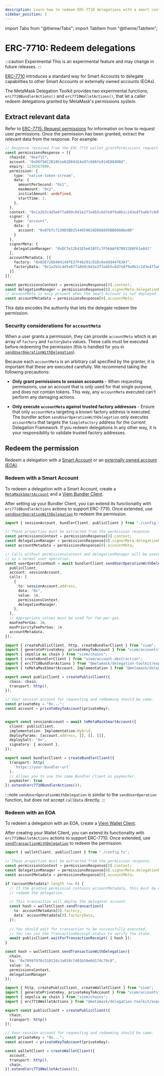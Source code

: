```yaml
---
description: Learn how to redeem ERC-7710 delegations with a smart contract account or an externally owned account (EOA).
sidebar_position: 3
---
```


import Tabs from "@theme/Tabs";
import TabItem from "@theme/TabItem";

# ERC-7710: Redeem delegations

:::caution Experimental
This is an experimental feature and may change in future releases.
:::

[ERC-7710](https://eip.tools/eip/7710) introduces a standard way for Smart Accounts to delegate capabilities to other
Smart Accounts or externally owned accounts (EOAs).

The MetaMask Delegation Toolkit provides two experimental functions, `erc7710BundlerActions()` and `erc7710WalletActions()`, that let
a caller redeem delegations granted by MetaMask's permissions system.

## Extract relevant data

Refer to [ERC-7715: Request permissions](erc-7715-request-permissions.md) for information on how to request user permissions.
Once the permission has been granted, extract the relevant data from the response.
For example:

```typescript
// Response received from the ERC-7715 wallet_grantPermissions request.
const permissionsResponse = [{
  chainId: "0xe715",
  account: "0xD6f56C2B10b1e02D841E4a97c60Afe914E884DBd",
  expiry: 1234567890,
  permission: {
    type: "native-token-stream",
    data: {
      amountPerSecond: "0x1",
      maxAmount: "0x2",
      initialAmount: undefined,
      startTime: 2,
    },
  },
  context: "0x1a2b3c4d5e6f7a8b9c0d1e2f3a4b5c6d7e8f9a0b1c2d3e4f5a6b7c8d9e0f1a2b3c4d5e6f7a8b9c0d1e2f3a4b5c6d7e8f9a0b1c2d3e4f5a6b7c8d9e0f1a2b3c4d5e6f7a8b9c0d1e2f3a4b5c6d7e8f9a0b1c2d3e4f5a6b7c8d9e0f1a2b3c4d"
  signer: {
    type: "account",
    data: {
      account: "0x07bfc7230D5BD2544059816D88A895BB000Abe00"
    }
  },
  signerMeta: {
    delegationManager: "0xDC7e12b41E5e61BfCc7F56AAFB7B93288F61e841"
  },
  accountMetadata: [{
    factory: "0x65E726b404149fE37F4b291c81Dc6eddd44763A7",
    factoryData: "0x1a2b3c4d5e6f7a8b9c0d1e2f3a4b5c6d7e8f9a0b1c2d3e4f5a6b7c8d9e0f1a2b3c4d5e6f7a8b9c0d1e2f3a4b5c6d7e8f9a0b1c2d3e4f5a6b7c8d9e0f1a2b3c4d5e6f7a8b9c0d1e2f3a4b5c6d7e8f9a0b1c2d3e4f5a6b7c8d9e0f1a2b"
  }]
}];

const permissionsContext = permissionsResponse[0].context;
const delegationManager = permissionsResponse[0].signerMeta.delegationManager;
// accountMeta is only present when the Smart Account is not deployed.
const accountMetadata = permissionsResponse[0].accountMeta;
```

This data encodes the authority that lets the delegate redeem the permission.

### Security considerations for `accountMeta`

When a user grants a permission, they can provide `accountMeta` which is an array of `factory` and `factoryData` values.
These calls must be executed before redeeming the permission (this is handled for you in [`sendUserOperationWithDelegation`](../reference/api/experimental-actions/bundler-client.md#senduseroperationwithdelegation)).

Because each `accountMeta` is an arbitrary call specified by the granter, it is important that these are executed carefully.
We recommend taking the following precautions:

- **Only grant permissions to session accounts** - When requesting permissions, use an account that is only used for that single purpose, and does not contain tokens.
This way, any `accountMeta` executed can't perform any damaging actions.

- **Only execute `accountMeta` against trusted factory addresses** - Ensure that only `accountMeta` targeting a known factory address is executed.
The bundler action `sendUserOperationWithDelegation` only executes `accountMeta` that targets the `SimpleFactory` address for the current Delegation Framework.
If you redeem delegations in any other way, it is your responsibility to validate trusted factory addresses.

## Redeem the permission

Redeem a delegation with a [Smart Account](#redeem-with-a-smart-account) or an [externally owned account (EOA)](#redeem-with-an-eoa).

### Redeem with a Smart Account

To redeem a delegation with a Smart Account, create a [`MetaMaskSmartAccount`](../how-to/create-smart-account/index.md#create-a-metamasksmartaccount)
and a [Viem Bundler Client](https://viem.sh/account-abstraction/clients/bundler).

After setting up your Bundler Client, you can extend its functionality with `erc7710BundlerActions` actions to support ERC-7710. Once extended, use [`sendUserOperationWithDelegation`](../reference/api/experimental-actions/bundler-client.md#senduseroperationwithdelegation) to redeem the permission.

<Tabs>
<TabItem value="example.ts">

```typescript
import { sessionAccount, bundlerClient, publicClient } from "./config.ts";

// These properties must be extracted from the permission response.
const permissionsContext = permissionsResponse[0].context;
const delegationManager = permissionsResponse[0].signerMeta.delegationManager;
const accountMetadata = permissionsResponse[0].accountMeta;

// Calls without permissionsContext and delegationManager will be executed 
// as a normal user operation.
const userOperationHash = await bundlerClient.sendUserOperationWithDelegation({
  publicClient,
  account: sessionAccount,
  calls: [
    {
      to: sessionAccount.address,
      data: "0x",
      value: 1n,
      permissionsContext,
      delegationManager,
    },
  ],
  // Appropriate values must be used for fee-per-gas. 
  maxFeePerGas: 1n,
  maxPriorityFeePerGas: 1n
  accountMetadata,
});
```
</TabItem>

<TabItem value="config.ts">

```typescript
import { createPublicClient, http, createBundlerClient } from "viem";
import { generatePrivateKey, privateKeyToAccount } from "viem/accounts";
import { sepolia as chain } from "viem/chains";
import { createBundlerClient } from "viem/account-abstraction";
import { erc7710BundlerActions } from "@metamask/delegation-toolkit/experimental";
import { toMetaMaskSmartAccount, Implementation } from "@metamask/delegation-toolkit";

export const publicClient = createPublicClient({
  chain: chain,
  transport: http(),
});

// Your session account for requesting and redeeming should be same.
const privateKey = "0x...";
const account = privateKeyToAccount(privateKey);


export const sessionAccount = await toMetaMaskSmartAccount({
  client: publicClient,
  implementation: Implementation.Hybrid,
  deployParams: [account.address, [], [], []],
  deploySalt: "0x",
  signatory: { account },
});

export const bundlerClient = createBundlerClient({
  transport: http(
    `https://your-bundler-url`
  ),
  // Allows you to use the same Bundler Client as paymaster.
  paymaster: true
}).extend(erc7710BundlerActions());
```
</TabItem>
</Tabs>

:::note
`sendUserOperationWithDelegation` is similar to the `sendUserOperation` function, but does not accept `callData` directly.
:::

### Redeem with an EOA

To redeem a delegation with an EOA, create a [Viem Wallet Client](https://viem.sh/docs/clients/wallet).

After creating your Wallet Client, you can extend its functionality with `erc7710WalletActions` actions to support ERC-7710. Once extended, use [`sendTransactionWithDelegation`](../reference/api/experimental-actions/wallet-client.md#sendtransactionwithdelegation) to redeem the permission.

<Tabs>
<TabItem value="example.ts">

```typescript
import { walletClient, publicClient } from "./config.ts";

// These properties must be extracted from the permission response.
const permissionsContext = permissionsResponse[0].context;
const delegationManager = permissionsResponse[0].signerMeta.delegationManager;
const accountMetadata = permissionsResponse[0].accountMeta;

if (accountMetadata?.length !== 0) {
  // If the granted permission contains accountMetadata, this must be executed before attempting to 
  // redeem the delegation.

  // This transaction will deploy the delegator account.
  const hash = walletClient.sendTransaction({
    to: accountMetadata[0].factory,
    data: accountMetadata[0].factoryData,
  });
  
  // You should wait for transaction to be successfully executed.
  // You can use the TransactionReceipt.status to verify the state.
  await publicClient.waitForTransactionReceipt( { hash });
}

const hash = walletClient.sendTransactionWithDelegation({
  chain,
  to: "0x70997970c51812dc3a010c7d01b50e0d17dc79c8",
  value: 1n,
  permissionsContext,
  delegationManager
});
```
</TabItem>

<TabItem value="config.ts">

```typescript
import { http, createPublicClient, createWalletClient } from "viem";
import { generatePrivateKey, privateKeyToAccount } from "viem/accounts";
import { sepolia as chain } from "viem/chains";
import { erc7710WalletActions } from "@metamask/delegation-toolkit/experimental";

export const publicClient = createPublicClient({
  chain,
  transport: http()
});

// Your session account for requesting and redeeming should be same.
const privateKey = "0x...";
const account = privateKeyToAccount(privateKey);

const walletClient = createWalletClient({
  account,
  transport: http(),
  chain,
}).extend(erc7710WalletActions());
```
</TabItem>
</Tabs>
